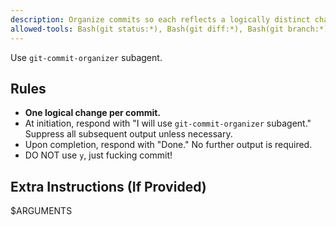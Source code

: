 ```yaml
---
description: Organize commits so each reflects a logically distinct change.
allowed-tools: Bash(git status:*), Bash(git diff:*), Bash(git branch:*), Bash(git log:*), Bash(git stash:*), Bash(git add:*), Bash(git mv:*), Bash(git rm:*), Bash(git commit:*)
---
```


Use `git-commit-organizer` subagent.

## Rules

- **One logical change per commit.**
- At initiation, respond with "I will use `git-commit-organizer` subagent." Suppress all subsequent output unless necessary.
- Upon completion, respond with "Done." No further output is required.
- DO NOT use `y`, just fucking commit!

## Extra Instructions (If Provided)

$ARGUMENTS

